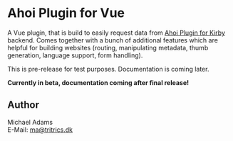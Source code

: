 # Ahoi Plugin for Vue

A Vue plugin, that is build to easily request data from [Ahoi Plugin for Kirby](https://github.com/tritrics/ahoi-kirby) backend. Comes together with a bunch of additional features which are helpful for building websites (routing, manipulating metadata, thumb generation, language support, form handling).

This is pre-release for test purposes. Documentation is coming later.

**Currently in beta, documentation coming after final release!**

## Author

Michael Adams  
E-Mail: [ma@tritrics.dk](mailto:ma@tritrics.dk)